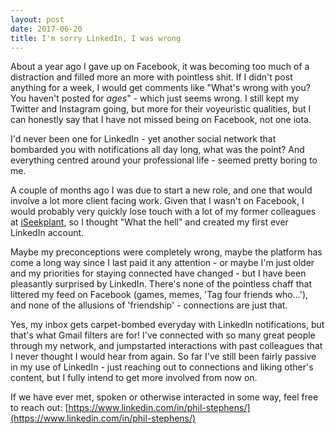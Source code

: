 ```yaml
---
layout: post
date: 2017-06-20
title: I'm sorry LinkedIn, I was wrong
---
```


About a year ago I gave up on Facebook, it was becoming too much of a distraction and filled more an more with pointless shit.  If I didn't post anything for a week, I would get comments like "What's wrong with you? You haven't posted for _ages_" - which just seems wrong.  I still kept my Twitter and Instagram going, but more for their voyeuristic qualities, but I can honestly say that I have not missed being on Facebook, not one iota.

I'd never been one for LinkedIn - yet another social network that bombarded you with notifications all day long, what was the point?  And everything centred around your professional life - seemed pretty boring to me.

A couple of months ago I was due to start a new role, and one that would involve a lot more client facing work.  Given that I wasn't on Facebook, I would probably very quickly lose touch with a lot of my former colleagues at [iSeekplant](https://www.iseekplant.com.au), so I thought "What the hell" and created my first ever LinkedIn account.

Maybe my preconceptions were completely wrong, maybe the platform has come a long way since I last paid it any attention - or maybe I'm just older and my priorities for staying connected have changed - but I have been pleasantly surprised by LinkedIn.  There's none of the pointless chaff that littered my feed on Facebook (games, memes, 'Tag four friends who...'), and none of the allusions of 'friendship' - connections are just that.

Yes, my inbox gets carpet-bombed everyday with LinkedIn notifications, but that's what Gmail filters are for!  I've connected with so many great people through my network, and jumpstarted interactions with past colleagues that I never thought I would hear from again.  So far I've still been fairly passive in my use of LinkedIn - just reaching out to connections and liking other's content, but I fully intend to get more involved from now on.

If we have ever met, spoken or otherwise interacted in some way, feel free to reach out: [https://www.linkedin.com/in/phil-stephens/](https://www.linkedin.com/in/phil-stephens/)
